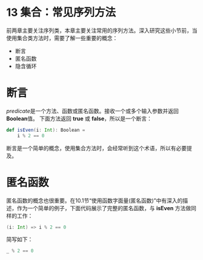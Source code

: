 # 13 集合：常见序列方法

前两章主要关注序列类，本章主要关注常用的序列方法。深入研究这些小节前，当使用集合类方法时，需要了解一些重要的概念：

- 断言
- 匿名函数
- 隐含循环

# 断言

*predicate*是一个方法、函数或匿名函数。接收一个或多个输入参数并返回**Boolean**值。 下面方法返回 **true** 或 **false**，所以是一个断言：

```scala
def isEven(i: Int): Boolean =
	i % 2 == 0
```

断言是一个简单的概念，使用集合方法时，会经常听到这个术语，所以有必要提及。

# 匿名函数

匿名函数的概念也很重要。在10.1节“使用函数字面量(匿名函数)”中有深入的描述，作为一个简单的例子，下面代码展示了完整的匿名函数，与 **isEven** 方法做同样的工作：

```scala
(i: Int) => i % 2 == 0
```

简写如下：

```scala
_ % 2 == 0
```

